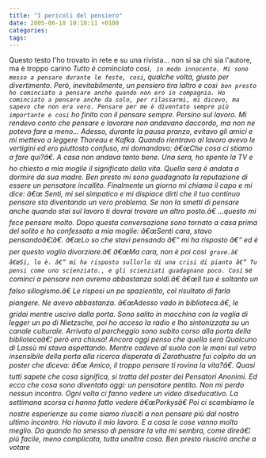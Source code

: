 ```yaml
---
title: "I pericoli del pensiero"
date: 2005-06-18 10:18:11 +0100
categories: 
tags: 
---
```


Questo testo l'ho trovato in rete e su una rivista... non si sa chi sia l'autore, ma è troppo carino _Tutto è cominciato cosi`, in modo innocente. Mi sono messo a pensare durante le feste, cosi`, qualche volta, giusto per divertimento. Però, inevitabilmente, un pensiero tira laltro e cosi` ben presto ho cominciato a pensare anche quando non ero in compagnia. Ho cominciato a pensare anche da solo, per rilassarmi, mi dicevo, ma sapevo che non era vero. Pensare per me è diventato sempre più importante e cosi` ho finito con il pensare sempre. Persino sul lavoro. Mi rendevo conto che pensare e lavorare non andavano daccordo, ma non ne potevo fare a meno..._ <!--more--> _Adesso, durante la pausa pranzo, evitavo gli amici e mi mettevo a leggere Thoreau e Kafka. Quando rientravo al lavoro avevo le vertigini ed ero piuttosto confuso, mi domandavo: â€œChe cosa ci stiamo a fare qui?â€. A casa non andava tanto bene. Una sera, ho spento la TV e ho chiesto a mia moglie il significato della vita. Quella sera è andata a dormire da sua madre. Ben presto mi sono guadagnato la reputazione di essere un pensatore incallito. Finalmente un giorno mi chiama il capo e mi dice: â€œ Senti, mi sei simpatico e mi dispiace dirti che il tuo continuo pensare sta diventando un vero problema. Se non la smetti di pensare anche quando stai sul lavoro ti dovrai trovare un altro posto.â€ ...questo mi fece pensare molto. Dopo questa conversazione sono tornato a casa prima del solito e ho confessato a mia moglie: â€œSenti cara, stavo pensandoâ€¦â€. â€œLo so che stavi pensando â€“ mi ha risposto â€“ ed è per questo voglio divorziare.â€ â€œMa cara, non è poi cosi` grave.â€ â€œSi, lo è. â€“ mi ha risposto sullorlo di una crisi di pianto â€“ Tu pensi come uno scienziato., e gli scienziati guadagnano poco. Cosi` se cominci a pensare non avremo abbastanza soldi.â€ â€œIl tuo è soltanto un falso sillogismo.â€ Le risposi un po spazientito, col risultato di farla piangere. Ne avevo abbastanza. â€œAdesso vado in biblioteca.â€, le gridai mentre uscivo dalla porta. Sono salito in macchina con la voglia di legger un po di Nietzsche, poi ho acceso la radio e lho sintonizzata su un canale culturale. Arrivato al parcheggio sono subito corso alla porta della bibliotecaâ€¦ però era chiusa! Ancora oggi penso che quella sera Qualcuno di Lassù mi stava aspettando. Mentre cadevo al suolo con le mani sul vetro insensibile della porta alla ricerca disperata di Zarathustra fui colpito da un poster che diceva: â€œ Amico, il troppo pensare ti rovina la vita?â€. Quasi tutti sapete che cosa significa, si tratta del poster dei Pensatori Anonimi. Ed ecco che cosa sono diventato oggi: un pensatore pentito. Non mi perdo nessun incontro. Ogni volta ci fanno vedere un video diseducativo. La settimana scorsa ci hanno fatto vedere â€œPorkysâ€ Poi ci scambiamo le nostre esperienze su come siamo riusciti a non pensare più dal nostro ultimo incontro. Ho riavuto il mio lavoro. E a casa le cose vanno molto meglio. Da quando ho smesso di pensare la vita mi sembra, come direâ€¦ più facile, meno complicata, tutta unaltra cosa. Ben presto riuscirò anche a votare_


